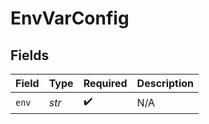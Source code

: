 # EnvVarConfig


## Fields

| Field              | Type               | Required           | Description        |
| ------------------ | ------------------ | ------------------ | ------------------ |
| `env`              | *str*              | :heavy_check_mark: | N/A                |